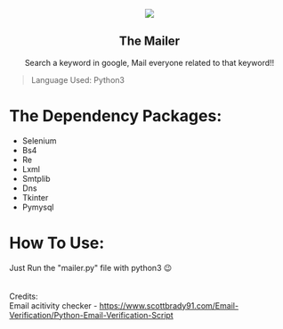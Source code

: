<p align="center">
  <img src="https://github.com/AkibSadmanee/mailer/blob/master/Fig/logo.png">
  <br>
  <h2 align="center">The Mailer</h2>
</p>

<p align="center">
  Search a keyword in google, Mail everyone related to that keyword!! 
</p>

> Language Used: Python3 <br>

# The Dependency Packages:
* Selenium
* Bs4
* Re
* Lxml
* Smtplib
* Dns
* Tkinter
* Pymysql

# How To Use:
Just Run the "mailer.py" file with python3 :wink:
<br>
<br>
<br>
Credits:<br>
Email acitivity checker - https://www.scottbrady91.com/Email-Verification/Python-Email-Verification-Script


